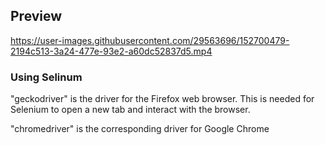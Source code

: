 ## Preview

https://user-images.githubusercontent.com/29563696/152700479-2194c513-3a24-477e-93e2-a60dc52837d5.mp4


### Using Selinum

"geckodriver" is the driver for the Firefox web browser. This is needed for Selenium to open a new tab and interact with the browser.

"chromedriver" is the corresponding driver for Google Chrome
